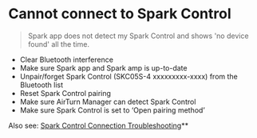# Cannot connect to Spark Control
> Spark app does not detect my Spark Control and shows 'no device found' all the time.


- Clear Bluetooth interference
- Make sure Spark app and Spark amp is up-to-date
- Unpair/forget Spark Control (SKC05S-4 xxxxxxxxx-xxxx) from the Bluetooth list
- Reset Spark Control pairing
- Make sure AirTurn Manager can detect Spark Control
- Make sure Spark Control is set to ‘Open pairing method’

Also see: [Spark Control Connection Troubleshooting](https://help.positivegrid.com/hc/en-us/articles/4629301065997-Spark-Control-Connection-Troubleshooting)**